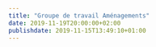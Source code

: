 ```yaml
---
title: "Groupe de travail Aménagements"
date: 2019-11-19T20:00:00+02:00
publishdate: 2019-11-15T13:49:10+01:00
---
```

